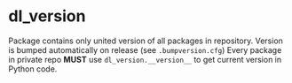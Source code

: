 # dl_version

Package contains only united version of all packages in repository.
Version is bumped automatically on release (see `.bumpversion.cfg`)
Every package in private repo **MUST** use `dl_version.__version__` to get current version in Python code.
